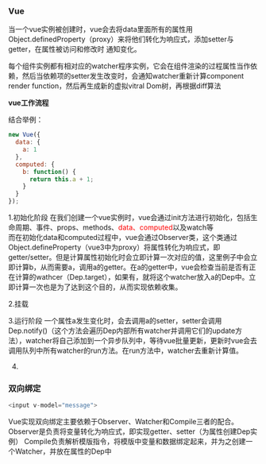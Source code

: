 ### Vue
当一个vue实例被创建时，vue会去将data里面所有的属性用Object.definedProperty（proxy）来将他们转化为响应式，添加setter与getter，在属性被访问和修改时 通知变化。

每个组件实例都有相对应的watcher程序实例，它会在组件渲染的过程属性当作依赖，然后当依赖项的setter发生改变时，会通知watcher重新计算component render function，然后再生成新的虚拟vitral Dom树，再根据diff算法



**vue工作流程**

结合举例：
```js
new Vue({
  data: {
    a: 1
  },
  computed: {
    b: function() {
      return this.a + 1;
    }
  }
});
```

1.初始化阶段
  在我们创建一个vue实例时，vue会通过init方法进行初始化，包括生命周期、事件、props、methods、<font color=red>data、computed</font>以及watch等  
  而在初始化data和computed过程中，vue会通过Observer类，这个类通过Object.defineProperty（vue3中为proxy）将属性转化为响应式，即getter/setter。但是计算属性初始化时会立即计算一次对应的值，这里例子中会立即计算b，从而需要a，调用a的getter。在a的getter中，vue会检查当前是否有正在计算的wathcer（Dep.target），如果有，就将这个watcher放入a的Dep中。立即计算一次也是为了达到这个目的，从而实现依赖收集。

2.挂载

3.运行阶段
  一个属性a发生变化时，会去调用a的setter，setter会调用Dep.notify()（这个方法会遍历Dep内部所有watcher并调用它们的update方法），watcher将自己添加到一个异步队列中，等待vue批量更新，更新时vue会去调用队列中所有watcher的run方法。在run方法中，watcher去重新计算值。

4.


### 双向绑定

```js
<input v-model="message">
```

Vue实现双向绑定主要依赖于Observer、Watcher和Compile三者的配合。
Observer是负责将变量转化为响应式，即实现getter、setter（为属性创建Dep实例）
Compile负责解析模版指令，将模版中变量和数据绑定起来，并为之创建一个Watcher，并放在属性的Dep中